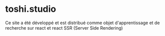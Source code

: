 # toshi.studio
Ce site a été développé et est distribué comme objet d'apprentissage et de recherche sur react et react SSR (Server Side Rendering)